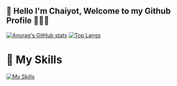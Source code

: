 ## 👋  Hello I'm Chaiyot, Welcome to my Github Profile 👨🏻‍💻

[![Anurag's GitHub stats](https://github-readme-stats.vercel.app/api?username=chaiyodcymg&show_icons=true&theme=merko)](https://github.com/anuraghazra/github-readme-stats) [![Top Langs](https://github-readme-stats.vercel.app/api/top-langs/?username=chaiyodcymg&&layout=compact&show_icons=true&theme=merko)](https://github.com/anuraghazra/github-readme-stats)

# 🚀 My Skills
[![My Skills](https://skills.thijs.gg/icons?i=js,react,html,css,nodejs,java,kotlin,swift,ts,py,php,mysql,mongodb,git)](https://github.com/chaiyodcymg/chaiyodcymg/)
